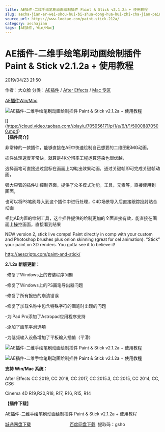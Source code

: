 ```yaml
---
title: AE插件-二维手绘笔刷动画绘制插件 Paint & Stick v2.1.2a + 使用教程
slug: aecha-jian-er-wei-shou-hui-bi-shua-dong-hua-hui-zhi-cha-jian-paint-stick-v2-1-2a-shi-yong-jiao-cheng
source_url: https://www.lookae.com/paint-stick-212a/
category: aechajian
tags: [AE插件, Win/Mac]
---
```

# AE插件-二维手绘笔刷动画绘制插件 Paint & Stick v2.1.2a + 使用教程

2019/04/23 21:50

作者：大众脸
分类：[AE插件](https://www.lookae.com/after-effects/aechajian/) / [After Effects](https://www.lookae.com/after-effects/) / [Mac 专区](https://www.lookae.com/mac-osx/)

[AE插件](https://www.lookae.com/tag/ae%e6%8f%92%e4%bb%b6/)[Win/Mac](https://www.lookae.com/tag/winmac/)

![AE插件-二维手绘笔刷动画绘制插件 Paint & Stick v2.1.2a + 使用教程](https://www.lookae.com/wp-content/uploads/2019/04/Paint-Stick-v2.jpg "AE插件-二维手绘笔刷动画绘制插件 Paint & Stick v2.1.2a + 使用教程-LookAE.com")

[﻿[﻿]("https://cloud.video.taobao.com//play/u/705956171/p/1/e/6/t/1/50008870500.mp4)](https://cloud.video.taobao.com//play/u/705956171/p/1/e/6/t/1/50008870500.mp4)  
**【插件简介】**

非常棒的一款插件，能够直接在AE中快速绘制自己想要的二维图形MG动画，

插件处理速度非常快，就算是4K分辨率工程运算渲染也很优越，

选择画笔可直接通过鼠标在画面上勾勒出效果动画，通过关键帧即可完成关键帧动画，

强大只管的插件UI控制界面，提供了众多模式功能，工具，元素等，直接使用到画面，

也可以将PS笔刷导入到这个插件中进行处理，C4D场景导入后直接跟踪投射贴合动画

相比AE内置的绘制工具，这个插件提供的绘制更加的全面直接有效，能直接在画面上操控画面，直接看到结果

NEW version 2, stick live comps! Paint directly in comp with your custom and Photoshop brushes plus onion skinning (great for cel animation). “Stick” your paint on 3D renders. You gotta see it to believe it!

http://aescripts.com/paint-and-stick/

**2.1.2a 新版更新：**

-修复了Windows上的安装程序问题

-修复了Windows上的PS画笔导出器问题

-修复了所有报告的崩溃错误

-修复了加载名称中包含特殊字符的画笔时出现的问题

-为iPad Pro添加了Astropad应用程序支持

-添加了画笔平滑选项

-为低频输入设备增加了平板输入插值（平滑）

![AE插件-二维手绘笔刷动画绘制插件 Paint & Stick v2.1.2a + 使用教程](https://img.alicdn.com/imgextra/i2/705956171/TB2Q5XGqSFjpuFjSszhXXaBuVXa_!!705956171.gif "AE插件-二维手绘笔刷动画绘制插件 Paint & Stick v2.1.2a + 使用教程-LookAE.com")

![AE插件-二维手绘笔刷动画绘制插件 Paint & Stick v2.1.2a + 使用教程](https://img.alicdn.com/imgextra/i1/705956171/TB25r7OtJRopuFjSZFtXXcanpXa_!!705956171.gif "AE插件-二维手绘笔刷动画绘制插件 Paint & Stick v2.1.2a + 使用教程-LookAE.com")

**支持 Win/Mac 系统：**

After Effects CC 2019, CC 2018, CC 2017, CC 2015.3, CC 2015, CC 2014, CC, CS6

Cinema 4D R19,R20,R18, R17, R16, R15, R14

**【插件下载】**

AE插件-二维手绘笔刷动画绘制插件 Paint & Stick v2.1.2a + 使用教程

[城通网盘下载](https://lookae.ctfile.com/fs/680462-367819241)                                [百度网盘下载](https://pan.baidu.com/s/1K9k1ov2xVOhwVD_IHNxP2Q)  提取码：gsho
